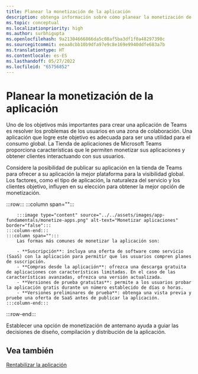 ```yaml
---
title: Planear la monetización de la aplicación
description: obtenga información sobre cómo planear la monetización de la aplicación de Microsoft Teams.
ms.topic: conceptual
ms.localizationpriority: high
ms.author: surbhigupta
ms.openlocfilehash: 9a21304666866da5c08af5ba3df1f0a48297398c
ms.sourcegitcommit: eeaa8cbb10b9dfa97e9c8e169e9940ddfe683a7b
ms.translationtype: HT
ms.contentlocale: es-ES
ms.lasthandoff: 05/27/2022
ms.locfileid: "65756852"
---
```

# <a name="plan-to-monetize-your-app"></a>Planear la monetización de la aplicación

Uno de los objetivos más importantes para crear una aplicación de Teams es resolver los problemas de los usuarios en una zona de colaboración. Una aplicación que logre este objetivo es adecuada para ser una utilidad para el consumo global. La Tienda de aplicaciones de Microsoft Teams proporciona características que le permiten monetizar sus aplicaciones y obtener clientes interactuando con sus usuarios.

Considere la posibilidad de publicar su aplicación en la tienda de Teams para ofrecer a su aplicación la mejor plataforma para la visibilidad global. Los factores, como el tipo de aplicación, la naturaleza del servicio y los clientes objetivo, influyen en su elección para obtener la mejor opción de monetización.

:::row:::
    :::column span="":::

        :::image type="content" source="../../assets/images/app-fundamentals/monetize-apps.png" alt-text="Monetizar aplicaciones" border="false":::
    :::column-end:::
    :::column span="":::
        Las formas más comunes de monetizar la aplicación son:

        - **Suscripción**: incluya una oferta de software como servicio (SaaS) con la aplicación para permitir que los usuarios compren planes de suscripción.
        - **Compras desde la aplicación**: ofrezca una descarga gratuita de aplicaciones con características limitadas. En el caso de las características avanzadas, ofrezca una versión actualizada.
        - **Versiones de prueba gratuitas**: permite a los usuarios probar la aplicación gratis durante un número establecido de días o horas.
        - **Versiones preliminares de prueba**: obtenga una vista previa y pruebe una oferta de SaaS antes de publicar la aplicación.
    :::column-end:::
:::row-end:::

<!--
In addition to these features, Teams store also lets you:

- **Free trials**: Offer your app to users for a time-limited usage, so that users can try the app features for a set number of days or times.
- **Test preview**: Preview and test a SaaS offer before you publish your app.-->

Establecer una opción de monetización de antemano ayuda a guiar las decisiones de diseño, compilación y distribución de la aplicación.

## <a name="see-also"></a>Vea también

[Rentabilizar la aplicación](../deploy-and-publish/appsource/prepare/monetize-overview.md)

